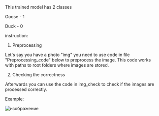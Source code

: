 This trained model has 2 classes

Goose - 1

Duck - 0

instruction:

1. Preprocessing

Let's say you have a photo "img" you need to use code in file "Preprocessing_code" below to preprocess the image. This code works with paths to root folders where images are stored.

2. Checking the correctness

Afterwards you can use the code in img_check to check if the images are processed correctly.

Example:

![изображение](https://github.com/user-attachments/assets/73f77c01-dd87-40bd-8c70-5468771588c0)

